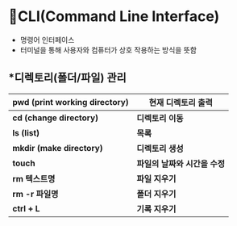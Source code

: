 # 🎄CLI(Command Line Interface)

- 명령어 인터페이스
- 터미널을 통해 사용자와 컴퓨터가 상호 작용하는 방식을 뜻함



## *디렉토리(폴더/파일) 관리

| pwd (print working directory) | 현재 디렉토리 출력            |
| ----------------------------- | ----------------------------- |
| **cd (change directory)**     | **디렉토리 이동**             |
| **ls (list)**                 | **목록**                      |
| **mkdir (make directory)**    | **디렉토리 생성**             |
| **touch**                     | **파일의 날짜와 시간을 수정** |
| **rm 텍스트명**               | **파일 지우기**               |
| **rm -r 파일명**              | **폴더 지우기**               |
| **ctrl + L**                  | **기록 지우기**               |




